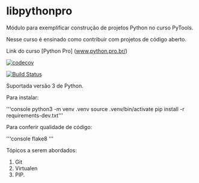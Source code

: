 # libpythonpro
Módulo para exemplificar construção de projetos Python no curso PyTools.

Nesse curso é ensinado como contribuir com projetos de código aberto.

Link do curso [Python Pro] (www.python.pro.br/)

[![codecov](https://codecov.io/gh/rsa1971/libpythonpro/branch/master/graph/badge.svg)](https://codecov.io/gh/rsa1971/libpythonpro)

[![Build Status](https://travis-ci.com/rsa1971/libpythonpro.svg?branch=master)](https://travis-ci.com/rsa1971/libpythonpro)


Suportada versão 3 de Python.

Para instalar:

'''console
python3 -m venv .venv
source .venv/bin/activate
pip install -r requirements-dev.txt'''

Para conferir qualidade de código:

'''console
flake8
'''

Tópicos a serem abordados:
1. Git
2. Virtualen
3. PIP.

